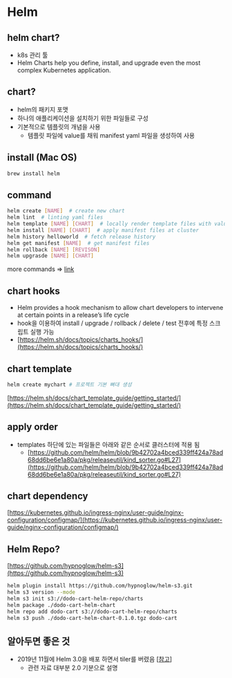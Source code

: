 # Helm
## helm chart?

- k8s 관리 툴
- Helm Charts help you define, install, and upgrade even the most complex Kubernetes application.

## chart?

- helm의 패키지 포맷
- 하나의 애플리케이션을 설치하기 위한 파일들로 구성
- 기본적으로 템플릿의 개념을 사용
    - 템플릿 파일에 value를 채워 manifest yaml 파일을 생성하여 사용

## install (Mac OS)

```bash
brew install helm
```

## command

```bash
helm create [NAME]  # create new chart
helm lint  # linting yaml files
helm template [NAME] [CHART]  # locally render template files with value file 
helm install [NAME] [CHART]  # apply manifest files at cluster
helm history helloworld  # fetch release history
helm get manifest [NAME]  # get manifest files
helm rollback [NAME] [REVISON]
helm upgrasde [NAME] [CHART]
```

more commands ⇒ [link](https://helm.sh/docs/helm/)

## chart hooks

- Helm provides a hook mechanism to allow chart developers to intervene at certain points in a release’s life cycle
- hook을 이용하여 install / upgrade / rollback / delete / test 전후에 특정 스크립트 실행 가능
- [https://helm.sh/docs/topics/charts_hooks/](https://helm.sh/docs/topics/charts_hooks/)

## chart template

```bash
helm create mychart # 프로젝트 기본 뼈대 생성
```

[https://helm.sh/docs/chart_template_guide/getting_started/](https://helm.sh/docs/chart_template_guide/getting_started/)

## apply order

- templates 하단에 있는 파일들은 아래와 같은 순서로 클러스터에 적용 됨
    - [https://github.com/helm/helm/blob/9b42702a4bced339ff424a78ad68dd6be6e1a80a/pkg/releaseutil/kind_sorter.go#L27](https://github.com/helm/helm/blob/9b42702a4bced339ff424a78ad68dd6be6e1a80a/pkg/releaseutil/kind_sorter.go#L27)

## chart dependency

[https://kubernetes.github.io/ingress-nginx/user-guide/nginx-configuration/configmap/](https://kubernetes.github.io/ingress-nginx/user-guide/nginx-configuration/configmap/)

## Helm Repo?

[https://github.com/hypnoglow/helm-s3](https://github.com/hypnoglow/helm-s3)

```bash
helm plugin install https://github.com/hypnoglow/helm-s3.git
helm s3 version --mode
helm s3 init s3://dodo-cart-helm-repo/charts
helm package ./dodo-cart-helm-chart
helm repo add dodo-cart s3://dodo-cart-helm-repo/charts
helm s3 push ./dodo-cart-helm-chart-0.1.0.tgz dodo-cart
```

## 알아두면 좋은 것

- 2019년 11월에 Helm 3.0을 배포 하면서 tiler를 버렸음 [[참고](https://helm.sh/docs/faq/)]
    - 관련 자료 대부분 2.0 기분으로 설명
